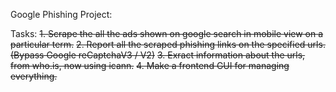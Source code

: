 Google Phishing Project:


Tasks:
~~1. Scrape the all the ads shown on google search in mobile view on a particular term.~~
~~2. Report all the scraped phishing links on the specified urls. (Bypass Google reCaptchaV3 / V2)~~
~~3. Exract information about the urls, from who.is, now using icann.~~
~~4. Make a frontend GUI for managing everything.~~


